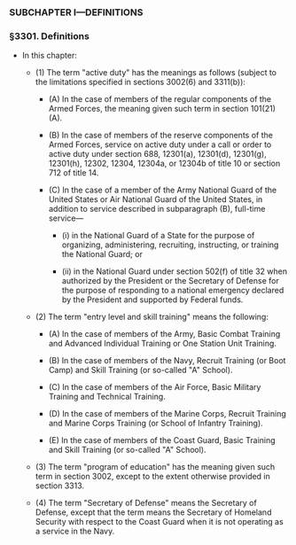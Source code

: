 ### SUBCHAPTER I—DEFINITIONS

### §3301. Definitions
* In this chapter:

  * (1) The term "active duty" has the meanings as follows (subject to the limitations specified in sections 3002(6) and 3311(b)):

    * (A) In the case of members of the regular components of the Armed Forces, the meaning given such term in section 101(21)(A).

    * (B) In the case of members of the reserve components of the Armed Forces, service on active duty under a call or order to active duty under section 688, 12301(a), 12301(d), 12301(g), 12301(h), 12302, 12304, 12304a, or 12304b of title 10 or section 712 of title 14.

    * (C) In the case of a member of the Army National Guard of the United States or Air National Guard of the United States, in addition to service described in subparagraph (B), full-time service—

      * (i) in the National Guard of a State for the purpose of organizing, administering, recruiting, instructing, or training the National Guard; or

      * (ii) in the National Guard under section 502(f) of title 32 when authorized by the President or the Secretary of Defense for the purpose of responding to a national emergency declared by the President and supported by Federal funds.


  * (2) The term "entry level and skill training" means the following:

    * (A) In the case of members of the Army, Basic Combat Training and Advanced Individual Training or One Station Unit Training.

    * (B) In the case of members of the Navy, Recruit Training (or Boot Camp) and Skill Training (or so-called "A" School).

    * (C) In the case of members of the Air Force, Basic Military Training and Technical Training.

    * (D) In the case of members of the Marine Corps, Recruit Training and Marine Corps Training (or School of Infantry Training).

    * (E) In the case of members of the Coast Guard, Basic Training and Skill Training (or so-called "A" School).


  * (3) The term "program of education" has the meaning given such term in section 3002, except to the extent otherwise provided in section 3313.

  * (4) The term "Secretary of Defense" means the Secretary of Defense, except that the term means the Secretary of Homeland Security with respect to the Coast Guard when it is not operating as a service in the Navy.